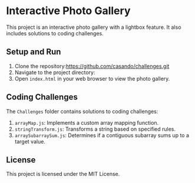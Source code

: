 # Interactive Photo Gallery

This project is an interactive photo gallery with a lightbox feature. It also includes solutions to coding challenges.

## Setup and Run

1. Clone the repository:https://github.com/casando/challenges.git
2. Navigate to the project directory:
3. Open `index.html` in your web browser to view the photo gallery.

## Coding Challenges

The `Challenges` folder contains solutions to coding challenges:
1. `arrayMap.js`: Implements a custom array mapping function.
2. `stringTransform.js`: Transforms a string based on specified rules.
3. `arraySubarraySum.js`: Determines if a contiguous subarray sums up to a target value.

## License

This project is licensed under the MIT License.
